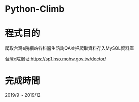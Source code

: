 # Python-Climb

# 程式目的
爬取台灣e院網站各科醫生諮詢QA並把爬取資料存入MySQL資料庫

台灣e院網址:https://sp1.hso.mohw.gov.tw/doctor/

# 完成時間
2019/9 ~ 2019/12
